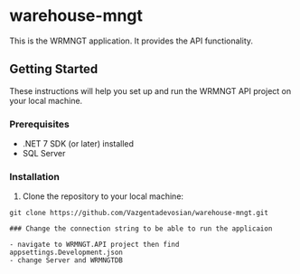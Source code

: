 # warehouse-mngt

This is the WRMNGT application. It provides the API functionality.

## Getting Started

These instructions will help you set up and run the WRMNGT API project on your local machine.

### Prerequisites

- .NET 7 SDK (or later) installed
- SQL Server

### Installation

1. Clone the repository to your local machine:

```shell
git clone https://github.com/Vazgentadevosian/warehouse-mngt.git

### Change the connection string to be able to run the applicaion 
		
- navigate to WRMNGT.API project then find appsettings.Development.json
- change Server and WRMNGTDB 

